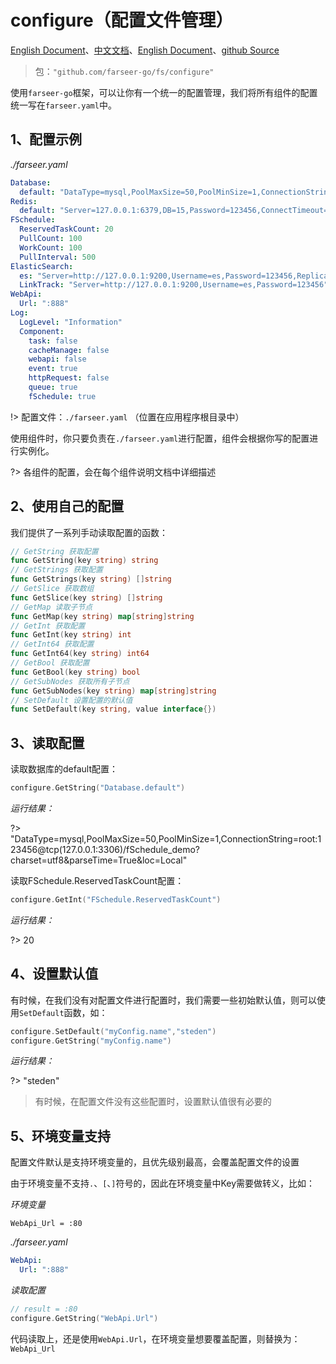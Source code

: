 # configure（配置文件管理）
[English Document](https://farseer-go.gitee.io/en-us/)、[中文文档](https://farseer-go.gitee.io/)、[English Document](https://farseer-go.github.io/doc/en-us/)、[github Source](https://github.com/farseer-go/fs)
> 包：`"github.com/farseer-go/fs/configure"`

使用`farseer-go`框架，可以让你有一个统一的配置管理，我们将所有组件的配置统一写在`farseer.yaml`中。

## 1、配置示例
_./farseer.yaml_
```yaml
Database:
  default: "DataType=mysql,PoolMaxSize=50,PoolMinSize=1,ConnectionString=root:123456@tcp(127.0.0.1:3306)/fSchedule_demo?charset=utf8&parseTime=True&loc=Local"
Redis:
  default: "Server=127.0.0.1:6379,DB=15,Password=123456,ConnectTimeout=600000,SyncTimeout=10000,ResponseTimeout=10000"
FSchedule:
  ReservedTaskCount: 20
  PullCount: 100
  WorkCount: 100
  PullInterval: 500
ElasticSearch:
  es: "Server=http://127.0.0.1:9200,Username=es,Password=123456,ReplicasCount=1,ShardsCount=1,RefreshInterval=5,IndexFormat=yyyy_MM"
  LinkTrack: "Server=http://127.0.0.1:9200,Username=es,Password=123456"
WebApi:
  Url: ":888"
Log:
  LogLevel: "Information"
  Component:
    task: false
    cacheManage: false
    webapi: false
    event: true
    httpRequest: false
    queue: true
    fSchedule: true
```
!> 配置文件：`./farseer.yaml` （位置在应用程序根目录中）

使用组件时，你只要负责在`./farseer.yaml`进行配置，组件会根据你写的配置进行实例化。

?> 各组件的配置，会在每个组件说明文档中详细描述

## 2、使用自己的配置
我们提供了一系列手动读取配置的函数：
```go
// GetString 获取配置
func GetString(key string) string
// GetStrings 获取配置
func GetStrings(key string) []string
// GetSlice 获取数组
func GetSlice(key string) []string
// GetMap 读取子节点
func GetMap(key string) map[string]string
// GetInt 获取配置
func GetInt(key string) int
// GetInt64 获取配置
func GetInt64(key string) int64
// GetBool 获取配置
func GetBool(key string) bool
// GetSubNodes 获取所有子节点
func GetSubNodes(key string) map[string]string
// SetDefault 设置配置的默认值
func SetDefault(key string, value interface{}) 
```
## 3、读取配置
读取数据库的default配置：
```go
configure.GetString("Database.default")
```
_运行结果：_

?> "DataType=mysql,PoolMaxSize=50,PoolMinSize=1,ConnectionString=root:123456@tcp(127.0.0.1:3306)/fSchedule_demo?charset=utf8&parseTime=True&loc=Local"

读取FSchedule.ReservedTaskCount配置：
```go
configure.GetInt("FSchedule.ReservedTaskCount")
```
_运行结果：_

?> 20

## 4、设置默认值
有时候，在我们没有对配置文件进行配置时，我们需要一些初始默认值，则可以使用`SetDefault`函数，如：
```go
configure.SetDefault("myConfig.name","steden")
configure.GetString("myConfig.name")
```
_运行结果：_

?> "steden"
> 有时候，在配置文件没有这些配置时，设置默认值很有必要的

## 5、环境变量支持
配置文件默认是支持环境变量的，且优先级别最高，会覆盖配置文件的设置

由于环境变量不支持`.`、`[`、`]`符号的，因此在环境变量中Key需要做转义，比如：

_环境变量_
```
WebApi_Url = :80
```

_./farseer.yaml_
```yaml
WebApi:
  Url: ":888"
```

_读取配置_
```go
// result = :80
configure.GetString("WebApi.Url")
```

代码读取上，还是使用`WebApi.Url`，在环境变量想要覆盖配置，则替换为：`WebApi_Url`